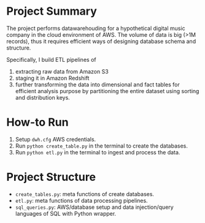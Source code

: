 # Project Summary

The project performs datawarehouding for a hypothetical digital music company in the cloud environment of AWS. The volume of data is big (>1M records), thus it requires efficient ways of designing database schema and structure.

Specifically, I build ETL pipelines of 
1. extracting raw data from Amazon S3
2. staging it in Amazon Redshift
3. further transforming the data into dimensional and fact tables for efficient analysis purpose by partitioning the entire dataset using sorting and distribution keys.

# How-to Run
1. Setup ```dwh.cfg``` AWS credentials.
2. Run ```python create_table.py``` in the terminal to create the databases.
3. Run ```python etl.py``` in the terminal to ingest and process the data.

# Project Structure
- ```create_tables.py```: meta functions of create databases.
- ```etl.py```: meta functions of data processing pipelines.
- ```sql_queries.py```: AWS/database setup and data injection/query languages of SQL with Python wrapper.
